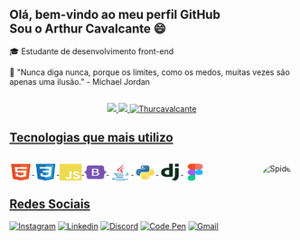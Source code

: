 ## Olá, bem-vindo ao meu perfil GitHub<br>Sou o Arthur Cavalcante 😄
<div>
  <p>🎓 Estudante de desenvolvimento front-end</p>
  <p>🧠 "Nunca diga nunca, porque os limites, como os medos, muitas vezes são apenas uma ilusão.” - Michael Jordan</p>
</div>

##

<div align="center">
  <a href="https://github.com/Thurcavalcante">
  <img  width="48%" src="https://github-readme-stats.vercel.app/api?username=Thurcavalcante&theme=dracula&show_icons=true" />
  <img  width="47%" src="https://github-readme-stats.vercel.app/api/top-langs/?username=Thurcavalcante&theme=dracula&layout=compact" />
  <img height="185em" src="https://github-readme-streak-stats.herokuapp.com/?user=Thurcavalcante&theme=dracula" alt="Thurcavalcante" />
</div>

## Tecnologias que mais utilizo

<div style="display: inline_block"><br>
  <img align="center" alt="Thur-HTML" height="30" width="40" src="https://raw.githubusercontent.com/devicons/devicon/master/icons/html5/html5-original.svg">
  <img align="center" alt="Thur-CSS" height="30" width="40" src="https://raw.githubusercontent.com/devicons/devicon/master/icons/css3/css3-original.svg">
  <img align="center" alt="Thur-Js" height="30" width="40" src="https://raw.githubusercontent.com/devicons/devicon/master/icons/javascript/javascript-plain.svg">
  <img align="center" alt="Thur-Bootstrap" height="30" width="40" src="https://raw.githubusercontent.com/devicons/devicon/master/icons/bootstrap/bootstrap-plain.svg">
  <img align="center" alt="Thur-Java" height="30" width="40" src="https://raw.githubusercontent.com/devicons/devicon/master/icons/java/java-original.svg">
  <img align="center" alt="Thur-Python" height="30" width="40" src="https://raw.githubusercontent.com/devicons/devicon/master/icons/python/python-original.svg">
  <img align="center" alt="Thur-Django" height="30" width="40" src="https://raw.githubusercontent.com/devicons/devicon/master/icons/django/django-plain.svg">
  <img align="center" alt="Thur-Figma" height="30" width="40" src="https://raw.githubusercontent.com/devicons/devicon/master/icons/figma/figma-original.svg">
  
  <img align="right" alt="Spider" height="150" style="border-radius:50px;" src="https://media.giphy.com/media/h2MouomJFCpMfWVfUj/giphy.gif">
</div>

## Redes Sociais 

[![Instagram](https://img.shields.io/badge/Instagram-E4405F?style=for-the-badge&logo=instagram&logoColor=white)](https://www.instagram.com/thurcavalcante/)
[![Linkedin](https://img.shields.io/badge/LinkedIn-0077B5?style=for-the-badge&logo=linkedin&logoColor=white)](https://www.linkedin.com/in/thur-cavalcante)
[![Discord](https://img.shields.io/badge/Discord-7289DA?style=for-the-badge&logo=discord&logoColor=white)](https://discord.com/channels/@me)
[![Code Pen](https://img.shields.io/badge/CodePen-%23333?style=for-the-badge&logo=codepen&logoColor=white)](https://codepen.io/your-work/)
[![Gmail](https://img.shields.io/badge/Gmail-FF0000?style=for-the-badge&logo=gmail&logoColor=white)](mailto:cavalcantethur@gmail.com)
